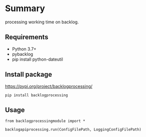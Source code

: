 # Summary

processing working time on backlog.

## Requirements

- Python 3.7+
- pybacklog
- pip install python-dateutil

## Install package

https://pypi.org/project/backlogprocessing/

```
pip install backlogprocessing
```

## Usage

```
from backlogprocessingmodule import *

backlogapiprocessing.run(ConfigFilePath, LoggingConfigFilePath)
```
